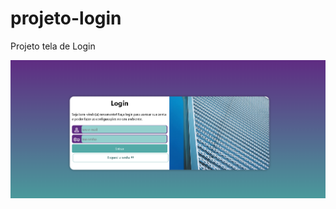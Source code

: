 # projeto-login
 Projeto tela de Login

  <img src="https://github.com/JefersonManso/projeto-login/blob/main/imagens/Captura%20de%20tela%202025-06-09%20135414.png" alt="tela de login">
